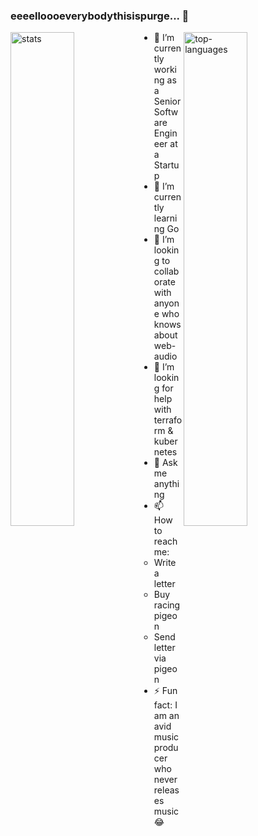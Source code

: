 ### eeeelloooeverybodythisispurge... 👋

<img src="https://github-readme-stats.vercel.app/api?username=Elliot-Evans-95&include_all_commits=true&count_private=true&custom_title=Stats" alt="stats" align="left" width="45%"/>

<img src="https://github-readme-stats.vercel.app/api/top-langs/?username=Elliot-Evans-95&layout=compact" alt="top-languages" align="right" width="45%"/>

- 🔭 I’m currently working as a Senior Software Engineer at a Startup
- 🌱 I’m currently learning Go
- 👯 I’m looking to collaborate with anyone who knows about web-audio
- 🤔 I’m looking for help with terraform & kubernetes
- 💬 Ask me anything
- 📫 How to reach me:
  - Write a letter
  - Buy racing pigeon
  - Send letter via pigeon
- ⚡ Fun fact: I am an avid music producer who never releases music 😂
